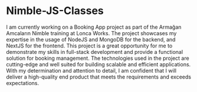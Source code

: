 # Nimble-JS-Classes

I am currently working on a Booking App project as part of the Armağan Amcaların Nimble training at Lonca Works. The project showcases my expertise in the usage of NodeJS and MongoDB for the backend, and NextJS for the frontend. This project is a great opportunity for me to demonstrate my skills in full-stack development and provide a functional solution for booking management. The technologies used in the project are cutting-edge and well suited for building scalable and efficient applications. With my determination and attention to detail, I am confident that I will deliver a high-quality end product that meets the requirements and exceeds expectations.
